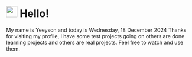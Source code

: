  <h1>
    <img src="https://emojis.slackmojis.com/emojis/images/1643510097/45343/hi.gif?1643510097" width="30"/> 
    Hello!
 </h1>
 <p>
    My name is Yeeyson and today is Wednesday, 18 December 2024
    Thanks for visiting my profile, I have some test projects going on others are done learning projects and others are real projects.
    Feel free to watch and use them.
 </p>